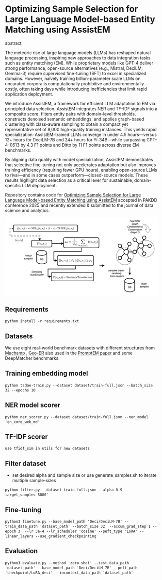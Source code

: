# Optimizing Sample Selection for Large Language Model-based Entity Matching using AssistEM

abstract 

The meteoric rise of large language models (LLMs) has reshaped natural language processing, inspiring new approaches to data integration tasks such as entity matching (EM). While proprietary models like GPT-4 deliver strong performance, open-source alternatives (e.g., Mistral, DeciLM, Gemma-3) require supervised fine-tuning (SFT) to excel in specialized domains. However, naïvely training billion-parameter scale LLMs on uncurated corpora is computationally prohibitive and environmentally costly, often taking days while introducing inefficiencies that limit rapid application deployment.

We introduce AssistEM, a framework for efficient LLM adaptation to EM via principled data selection. AssistEM integrates NER and TF-IDF signals into a composite score, filters entity pairs with domain-level thresholds, constructs denoised semantic embeddings, and applies graph-based clustering with class-aware sampling to obtain a compact yet representative set of 8,000 high-quality training instances. This yields rapid specialization: AssistEM-trained LLMs converge in under 4.5 hours—versus 12+ hours for DeciLM-7B and 24+ hours for Yi-34B—while surpassing GPT-4-0613 by 4.3 F1 points and Ditto by 11 F1 points across diverse EM benchmarks. 

By aligning data quality with model specialization, AssistEM demonstrates that selective fine-tuning not only accelerates adaptation but also improves training efficiency (requiring fewer GPU hours), enabling open-source LLMs to rival—and in some cases outperform—closed-source models. These results highlight data selection as a critical lever for sustainable, domain-specific LLM deployment.

Repository contains code for [Optimizing Sample Selection for Large Language Model-based Entity Matching using AssistEM](https://pakdd2025.org/call-for-paper-llm/) accepted in PAKDD conference 2025 and recently extended & submitted to the journal of data science and analytics.

![AssistEM pipeline. ](./img/method.png)

## Requirements

```
python install -r requirements.txt
```

## Datasets

We use eight real-world benchmark datasets with different structures from [Machamp](https://github.com/megagonlabs/machamp) , [Geo-ER](https://github.com/PasqualeTurin/Geo-ER) also used in the 
[PromptEM paper](https://arxiv.org/abs/2207.04802) and some DeepMatcher benchmarks.



## Training embedding model
```
python tsdae-train.py --dataset dataset/train-full.json --batch_size 32 --epochs 10
```


## NER model scorer
```
python ner_scorer.py --dataset dataset/train-full.json --ner_model 'en_core_web_md' 
```

## TF-IDF scorer
```
use tfidf_sim in utils for new datasets
```


## Filter dataset
- set desired alpha and sample size or use generate_samples.sh to iterate multiple sample-sizes
```
python filter.py --dataset train-full.json --alpha 0.9 --target_samples 8000' 
```


## Fine-tuning

```
python3 finetune.py --base_model_path 'Deci/DeciLM-7B' --train_data_path 'dataset_path' --batch_size 32  --accum_grad_step 1 --epoch 3  --lr 3e-4 --lr_scheduler 'cosine' --peft_type 'LoRA' --linear_layers --use_gradient_checkpointing  
```

## Evaluation
 
```
python3 evaluate.py --method 'zero-shot' --test_data_path 'dataset_path' --base_model_path 'Deci/DeciLM-7B' --peft_path 'checkpoint/LoRA_deci' --incontext_data_path 'dataset_path' 
```
